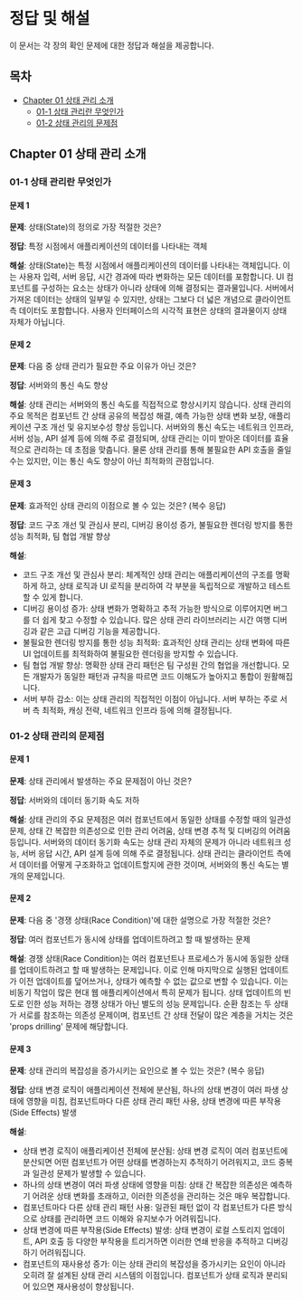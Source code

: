 # 정답 및 해설

이 문서는 각 장의 확인 문제에 대한 정답과 해설을 제공합니다.

## 목차
- [Chapter 01 상태 관리 소개](#chapter-01-상태-관리-소개)
  - [01-1 상태 관리란 무엇인가](#01-1-상태-관리란-무엇인가)
  - [01-2 상태 관리의 문제점](#01-2-상태-관리의-문제점)

## Chapter 01 상태 관리 소개

### 01-1 상태 관리란 무엇인가

#### 문제 1
**문제**: 상태(State)의 정의로 가장 적절한 것은?

**정답**: 특정 시점에서 애플리케이션의 데이터를 나타내는 객체

**해설**: 상태(State)는 특정 시점에서 애플리케이션의 데이터를 나타내는 객체입니다. 이는 사용자 입력, 서버 응답, 시간 경과에 따라 변화하는 모든 데이터를 포함합니다. UI 컴포넌트를 구성하는 요소는 상태가 아니라 상태에 의해 결정되는 결과물입니다. 서버에서 가져온 데이터는 상태의 일부일 수 있지만, 상태는 그보다 더 넓은 개념으로 클라이언트 측 데이터도 포함합니다. 사용자 인터페이스의 시각적 표현은 상태의 결과물이지 상태 자체가 아닙니다.

#### 문제 2
**문제**: 다음 중 상태 관리가 필요한 주요 이유가 아닌 것은?

**정답**: 서버와의 통신 속도 향상

**해설**: 상태 관리는 서버와의 통신 속도를 직접적으로 향상시키지 않습니다. 상태 관리의 주요 목적은 컴포넌트 간 상태 공유의 복잡성 해결, 예측 가능한 상태 변화 보장, 애플리케이션 구조 개선 및 유지보수성 향상 등입니다. 서버와의 통신 속도는 네트워크 인프라, 서버 성능, API 설계 등에 의해 주로 결정되며, 상태 관리는 이미 받아온 데이터를 효율적으로 관리하는 데 초점을 맞춥니다. 물론 상태 관리를 통해 불필요한 API 호출을 줄일 수는 있지만, 이는 통신 속도 향상이 아닌 최적화의 관점입니다.

#### 문제 3
**문제**: 효과적인 상태 관리의 이점으로 볼 수 있는 것은? (복수 응답)

**정답**: 코드 구조 개선 및 관심사 분리, 디버깅 용이성 증가, 불필요한 렌더링 방지를 통한 성능 최적화, 팀 협업 개발 향상

**해설**: 
- 코드 구조 개선 및 관심사 분리: 체계적인 상태 관리는 애플리케이션의 구조를 명확하게 하고, 상태 로직과 UI 로직을 분리하여 각 부분을 독립적으로 개발하고 테스트할 수 있게 합니다.
- 디버깅 용이성 증가: 상태 변화가 명확하고 추적 가능한 방식으로 이루어지면 버그를 더 쉽게 찾고 수정할 수 있습니다. 많은 상태 관리 라이브러리는 시간 여행 디버깅과 같은 고급 디버깅 기능을 제공합니다.
- 불필요한 렌더링 방지를 통한 성능 최적화: 효과적인 상태 관리는 상태 변화에 따른 UI 업데이트를 최적화하여 불필요한 렌더링을 방지할 수 있습니다.
- 팀 협업 개발 향상: 명확한 상태 관리 패턴은 팀 구성원 간의 협업을 개선합니다. 모든 개발자가 동일한 패턴과 규칙을 따르면 코드 이해도가 높아지고 통합이 원활해집니다.
- 서버 부하 감소: 이는 상태 관리의 직접적인 이점이 아닙니다. 서버 부하는 주로 서버 측 최적화, 캐싱 전략, 네트워크 인프라 등에 의해 결정됩니다.

### 01-2 상태 관리의 문제점

#### 문제 1
**문제**: 상태 관리에서 발생하는 주요 문제점이 아닌 것은?

**정답**: 서버와의 데이터 동기화 속도 저하

**해설**: 상태 관리의 주요 문제점은 여러 컴포넌트에서 동일한 상태를 수정할 때의 일관성 문제, 상태 간 복잡한 의존성으로 인한 관리 어려움, 상태 변경 추적 및 디버깅의 어려움 등입니다. 서버와의 데이터 동기화 속도는 상태 관리 자체의 문제가 아니라 네트워크 성능, 서버 응답 시간, API 설계 등에 의해 주로 결정됩니다. 상태 관리는 클라이언트 측에서 데이터를 어떻게 구조화하고 업데이트할지에 관한 것이며, 서버와의 통신 속도는 별개의 문제입니다.

#### 문제 2
**문제**: 다음 중 '경쟁 상태(Race Condition)'에 대한 설명으로 가장 적절한 것은?

**정답**: 여러 컴포넌트가 동시에 상태를 업데이트하려고 할 때 발생하는 문제

**해설**: 경쟁 상태(Race Condition)는 여러 컴포넌트나 프로세스가 동시에 동일한 상태를 업데이트하려고 할 때 발생하는 문제입니다. 이로 인해 마지막으로 실행된 업데이트가 이전 업데이트를 덮어쓰거나, 상태가 예측할 수 없는 값으로 변할 수 있습니다. 이는 비동기 작업이 많은 현대 웹 애플리케이션에서 특히 문제가 됩니다. 상태 업데이트의 빈도로 인한 성능 저하는 경쟁 상태가 아닌 별도의 성능 문제입니다. 순환 참조는 두 상태가 서로를 참조하는 의존성 문제이며, 컴포넌트 간 상태 전달이 많은 계층을 거치는 것은 'props drilling' 문제에 해당합니다.

#### 문제 3
**문제**: 상태 관리의 복잡성을 증가시키는 요인으로 볼 수 있는 것은? (복수 응답)

**정답**: 상태 변경 로직이 애플리케이션 전체에 분산됨, 하나의 상태 변경이 여러 파생 상태에 영향을 미침, 컴포넌트마다 다른 상태 관리 패턴 사용, 상태 변경에 따른 부작용(Side Effects) 발생

**해설**: 
- 상태 변경 로직이 애플리케이션 전체에 분산됨: 상태 변경 로직이 여러 컴포넌트에 분산되면 어떤 컴포넌트가 어떤 상태를 변경하는지 추적하기 어려워지고, 코드 중복과 일관성 문제가 발생할 수 있습니다.
- 하나의 상태 변경이 여러 파생 상태에 영향을 미침: 상태 간 복잡한 의존성은 예측하기 어려운 상태 변화를 초래하고, 이러한 의존성을 관리하는 것은 매우 복잡합니다.
- 컴포넌트마다 다른 상태 관리 패턴 사용: 일관된 패턴 없이 각 컴포넌트가 다른 방식으로 상태를 관리하면 코드 이해와 유지보수가 어려워집니다.
- 상태 변경에 따른 부작용(Side Effects) 발생: 상태 변경이 로컬 스토리지 업데이트, API 호출 등 다양한 부작용을 트리거하면 이러한 연쇄 반응을 추적하고 디버깅하기 어려워집니다.
- 컴포넌트의 재사용성 증가: 이는 상태 관리의 복잡성을 증가시키는 요인이 아니라 오히려 잘 설계된 상태 관리 시스템의 이점입니다. 컴포넌트가 상태 로직과 분리되어 있으면 재사용성이 향상됩니다.

